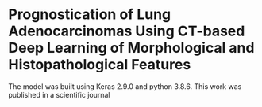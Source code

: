 # Prognostication of Lung Adenocarcinomas Using CT-based Deep Learning of Morphological and Histopathological Features
The model was built using Keras 2.9.0 and python 3.8.6. This work was published in a scientific journal
